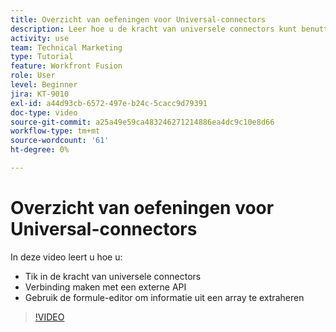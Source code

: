 ```yaml
---
title: Overzicht van oefeningen voor Universal-connectors
description: Leer hoe u de kracht van universele connectors kunt benutten, verbinding kunt maken met een externe API en informatie kunt extraheren uit een array, allemaal in [!DNL Adobe Workfront Fusion].
activity: use
team: Technical Marketing
type: Tutorial
feature: Workfront Fusion
role: User
level: Beginner
jira: KT-9010
exl-id: a44d93cb-6572-497e-b24c-5cacc9d79391
doc-type: video
source-git-commit: a25a49e59ca483246271214886ea4dc9c10e8d66
workflow-type: tm+mt
source-wordcount: '61'
ht-degree: 0%

---
```


# Overzicht van oefeningen voor Universal-connectors

In deze video leert u hoe u:

* Tik in de kracht van universele connectors
* Verbinding maken met een externe API
* Gebruik de formule-editor om informatie uit een array te extraheren

>[!VIDEO](https://video.tv.adobe.com/v/335269/?quality=12&learn=on)
